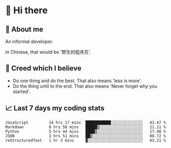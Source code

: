 # 👋 Hi there

## :speech_balloon: About me

An informal developer.

In Chinese, that would be '野生的程序员'.

## :see_no_evil: Creed which I believe

- Do one thing and do the best. That also means 'less is more'.
- Do the thing until to the end. That also means 'Never forget why you started'.

## :chart_with_upwards_trend: Last 7 days my coding stats

<!--START_SECTION:waka-->
```text
JavaScript         14 hrs 17 mins  ███████████░░░░░░░░░░░░░░   43.47 % 
Markdown           6 hrs 56 mins   █████▒░░░░░░░░░░░░░░░░░░░   21.11 % 
Python             5 hrs 44 mins   ████▒░░░░░░░░░░░░░░░░░░░░   17.48 % 
JSON               2 hrs 51 mins   ██▒░░░░░░░░░░░░░░░░░░░░░░   08.72 % 
reStructuredText   1 hr 3 mins     ▓░░░░░░░░░░░░░░░░░░░░░░░░   03.21 % 
```
<!--END_SECTION:waka-->
